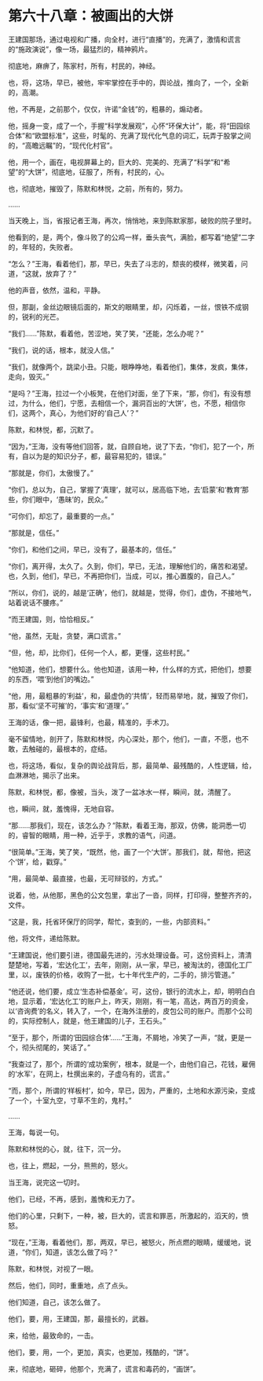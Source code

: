 # 第六十八章：被画出的大饼

王建国那场，通过电视和广播，向全村，进行“直播”的，充满了，激情和谎言的“施政演说”，像一场，最猛烈的，精神鸦片。

彻底地，麻痹了，陈家村，所有，村民的，神经。

也，将，这场，早已，被他，牢牢掌控在手中的，舆论战，推向了，一个，全新的，高潮。

他，不再是，之前那个，仅仅，许诺“金钱”的，粗暴的，煽动者。

他，摇身一变，成了一个，手握“科学发展观”，心怀“环保大计”，能，将“田园综合体”和“欧盟标准”，这些，时髦的、充满了现代化气息的词汇，玩弄于股掌之间的，“高瞻远瞩”的，“现代化村官”。

他，用一个，画在，电视屏幕上的，巨大的、完美的、充满了“科学”和“希望”的“大饼”，彻底地，征服了，所有，村民的，心。

也，彻底地，摧毁了，陈默和林悦，之前，所有的，努力。

……

当天晚上，当，省报记者王海，再次，悄悄地，来到陈默家那，破败的院子里时。

他看到的，是，两个，像斗败了的公鸡一样，垂头丧气，满脸，都写着“绝望”二字的，年轻的，失败者。

“怎么？”王海，看着他们，那，早已，失去了斗志的，颓丧的模样，微笑着，问道，“这就，放弃了？”

他的声音，依然，温和，平静。

但，那副，金丝边眼镜后面的，斯文的眼睛里，却，闪烁着，一丝，恨铁不成钢的，锐利的光芒。

“我们……”陈默，看着他，苦涩地，笑了笑，“还能，怎么办呢？”

“我们，说的话，根本，就没人信。”

“我们，就像两个，跳梁小丑。只能，眼睁睁地，看着他们，集体，发疯，集体，走向，毁灭。”

“是吗？”王海，拉过一个小板凳，在他们对面，坐了下来，“那，你们，有没有想过，为什么，他们，宁愿，去相信一个，漏洞百出的‘大饼’，也，不愿，相信你们，这两个，真心，为他们好的‘自己人’？”

陈默，和林悦，都，沉默了。

“因为，”王海，没有等他们回答，就，自顾自地，说了下去，“你们，犯了一个，所有，自以为是的知识分子，都，最容易犯的，错误。”

“那就是，你们，太傲慢了。”

“你们，总以为，自己，掌握了‘真理’，就可以，居高临下地，去‘启蒙’和‘教育’那些，你们眼中，‘愚昧’的，民众。”

“可你们，却忘了，最重要的一点。”

“那就是，信任。”

“你们，和他们之间，早已，没有了，最基本的，信任。”

“你们，离开得，太久了。久到，你们，早已，无法，理解他们的，痛苦和渴望。也，久到，他们，早已，不再把你们，当成，可以，推心置腹的，自己人。”

“所以，你们，说的，越是‘正确’，他们，就越是，觉得，你们，虚伪，不接地气，站着说话不腰疼。”

“而王建国，则，恰恰相反。”

“他，虽然，无耻，贪婪，满口谎言。”

“但，他，却，比你们，任何一个人，都，更懂，这些村民。”

“他知道，他们，想要什么。他也知道，该用一种，什么样的方式，把他们，想要的东西，‘喂’到他们的嘴边。”

“他，用，最粗暴的‘利益’，和，最虚伪的‘共情’，轻而易举地，就，摧毁了你们，那，看似‘坚不可摧’的，‘事实’和‘道理’。”

王海的话，像一把，最锋利，也最，精准的，手术刀。

毫不留情地，剖开了，陈默和林悦，内心深处，那个，他们，一直，不愿，也不敢，去触碰的，最根本的，症结。

也，将这场，看似，复杂的舆论战背后，那，最简单、最残酷的，人性逻辑，给，血淋淋地，揭示了出来。

陈默，和林悦，都，像被，当头，泼了一盆冰水一样，瞬间，就，清醒了。

也，瞬间，就，羞愧得，无地自容。

“那……那我们，现在，该怎么办？”陈默，看着王海，那双，仿佛，能洞悉一切的，睿智的眼睛，用一种，近乎于，求教的语气，问道。

“很简单。”王海，笑了笑，“既然，他，画了一个‘大饼’。那我们，就，帮他，把这个‘饼’，给，戳穿。”

“用，最简单、最直接，也最，无可辩驳的，方式。”

说着，他，从他那，黑色的公文包里，拿出了一沓，同样，打印得，整整齐齐的，文件。

“这是，我，托省环保厅的同学，帮忙，查到的，一些，内部资料。”

他，将文件，递给陈默。

“王建国说，他们要引进，德国最先进的，污水处理设备。可，这份资料上，清清楚楚地，写着，‘宏达化工’，去年，刚刚，从一家，早已，被淘汰的，德国化工厂里，以，废铁的价格，收购了一批，七十年代生产的，二手的，排污管道。”

“他还说，他们要，成立‘生态补偿基金’。可，这份，银行的流水上，却，明明白白地，显示着，‘宏达化工’的账户上，昨天，刚刚，有一笔，高达，两百万的资金，以‘咨询费’的名义，转入了，一个，在海外注册的，皮包公司的账户。而那个公司的，实际控制人，就是，他王建国的儿子，王石头。”

“至于，那个，所谓的‘田园综合体’……”王海，不屑地，冷笑了一声，“就，更是一个，彻头彻尾的，笑话了。”

“我查过了，那个，所谓的‘成功案例’，根本，就是一个，由他们自己，花钱，雇佣的‘水军’，在网上，杜撰出来的，子虚乌有的，谎言。”

“而，那个，所谓的‘样板村’，如今，早已，因为，严重的，土地和水源污染，变成了一个，十室九空，寸草不生的，鬼村。”

……

王海，每说一句。

陈默和林悦的心，就，往下，沉一分。

也，往上，燃起，一分，熊熊的，怒火。

当王海，说完这一切时。

他们，已经，不再，感到，羞愧和无力了。

他们的心里，只剩下，一种，被，巨大的，谎言和罪恶，所激起的，滔天的，愤怒。

“现在，”王海，看着他们，那，两双，早已，被怒火，所点燃的眼睛，缓缓地，说道，“你们，知道，该怎么做了吗？”

陈默，和林悦，对视了一眼。

然后，他们，同时，重重地，点了点头。

他们知道，自己，该怎么做了。

他们，要，用，王建国，那，最擅长的，武器。

来，给他，最致命的，一击。

他们，要，用，一个，更加，真实，也更加，残酷的，“饼”。

来，彻底地，砸碎，他那个，充满了，谎言和毒药的，“画饼”。